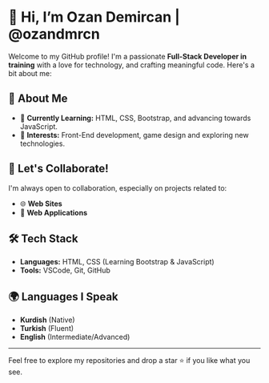 # 👋 Hi, I’m Ozan Demircan | @ozandmrcn  

Welcome to my GitHub profile! I'm a passionate **Full-Stack Developer in training** with a love for technology, and crafting meaningful code. Here's a bit about me:  

## 🚀 About Me   
- 🌱 **Currently Learning:** HTML, CSS, Bootstrap, and advancing towards JavaScript.  
- 👀 **Interests:** Front-End development, game design and exploring new technologies.    

## 💬 Let's Collaborate!  
I'm always open to collaboration, especially on projects related to:  
- 🌐 **Web Sites**
- 📱 **Web Applications**   

## 🛠️ Tech Stack  
- **Languages:** HTML, CSS (Learning Bootstrap & JavaScript)  
- **Tools:** VSCode, Git, GitHub

## 🌍 Languages I Speak  
- **Kurdish** (Native)  
- **Turkish** (Fluent)  
- **English** (Intermediate/Advanced)  

---

Feel free to explore my repositories and drop a star ⭐ if you like what you see.
